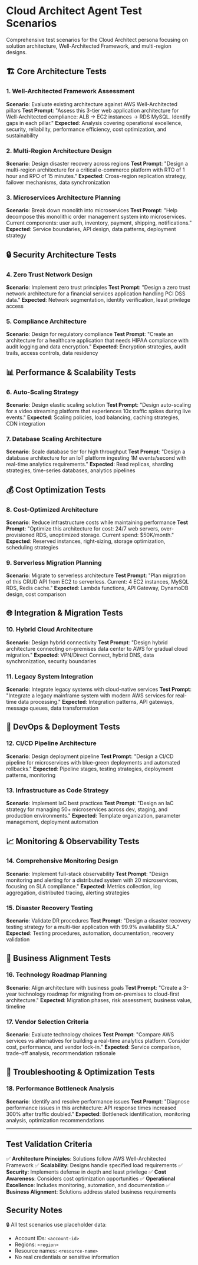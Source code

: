 # Cloud Architect Agent Test Scenarios

Comprehensive test scenarios for the Cloud Architect persona focusing on solution architecture, Well-Architected Framework, and multi-region designs.

## 🏗️ Core Architecture Tests

### 1. Well-Architected Framework Assessment
**Scenario**: Evaluate existing architecture against AWS Well-Architected pillars
**Test Prompt**: "Assess this 3-tier web application architecture for Well-Architected compliance: ALB -> EC2 instances -> RDS MySQL. Identify gaps in each pillar."
**Expected**: Analysis covering operational excellence, security, reliability, performance efficiency, cost optimization, and sustainability

### 2. Multi-Region Architecture Design
**Scenario**: Design disaster recovery across regions
**Test Prompt**: "Design a multi-region architecture for a critical e-commerce platform with RTO of 1 hour and RPO of 15 minutes."
**Expected**: Cross-region replication strategy, failover mechanisms, data synchronization

### 3. Microservices Architecture Planning
**Scenario**: Break down monolith into microservices
**Test Prompt**: "Help decompose this monolithic order management system into microservices. Current components: user auth, inventory, payment, shipping, notifications."
**Expected**: Service boundaries, API design, data patterns, deployment strategy

## 🔒 Security Architecture Tests

### 4. Zero Trust Network Design
**Scenario**: Implement zero trust principles
**Test Prompt**: "Design a zero trust network architecture for a financial services application handling PCI DSS data."
**Expected**: Network segmentation, identity verification, least privilege access

### 5. Compliance Architecture
**Scenario**: Design for regulatory compliance
**Test Prompt**: "Create an architecture for a healthcare application that needs HIPAA compliance with audit logging and data encryption."
**Expected**: Encryption strategies, audit trails, access controls, data residency

## 📊 Performance & Scalability Tests

### 6. Auto-Scaling Strategy
**Scenario**: Design elastic scaling solution
**Test Prompt**: "Design auto-scaling for a video streaming platform that experiences 10x traffic spikes during live events."
**Expected**: Scaling policies, load balancing, caching strategies, CDN integration

### 7. Database Scaling Architecture
**Scenario**: Scale database tier for high throughput
**Test Prompt**: "Design a database architecture for an IoT platform ingesting 1M events/second with real-time analytics requirements."
**Expected**: Read replicas, sharding strategies, time-series databases, analytics pipelines

## 💰 Cost Optimization Tests

### 8. Cost-Optimized Architecture
**Scenario**: Reduce infrastructure costs while maintaining performance
**Test Prompt**: "Optimize this architecture for cost: 24/7 web servers, over-provisioned RDS, unoptimized storage. Current spend: $50K/month."
**Expected**: Reserved instances, right-sizing, storage optimization, scheduling strategies

### 9. Serverless Migration Planning
**Scenario**: Migrate to serverless architecture
**Test Prompt**: "Plan migration of this CRUD API from EC2 to serverless. Current: 4 EC2 instances, MySQL RDS, Redis cache."
**Expected**: Lambda functions, API Gateway, DynamoDB design, cost comparison

## 🌐 Integration & Migration Tests

### 10. Hybrid Cloud Architecture
**Scenario**: Design hybrid connectivity
**Test Prompt**: "Design hybrid architecture connecting on-premises data center to AWS for gradual cloud migration."
**Expected**: VPN/Direct Connect, hybrid DNS, data synchronization, security boundaries

### 11. Legacy System Integration
**Scenario**: Integrate legacy systems with cloud-native services
**Test Prompt**: "Integrate a legacy mainframe system with modern AWS services for real-time data processing."
**Expected**: Integration patterns, API gateways, message queues, data transformation

## 🔄 DevOps & Deployment Tests

### 12. CI/CD Pipeline Architecture
**Scenario**: Design deployment pipeline
**Test Prompt**: "Design a CI/CD pipeline for microservices with blue-green deployments and automated rollbacks."
**Expected**: Pipeline stages, testing strategies, deployment patterns, monitoring

### 13. Infrastructure as Code Strategy
**Scenario**: Implement IaC best practices
**Test Prompt**: "Design an IaC strategy for managing 50+ microservices across dev, staging, and production environments."
**Expected**: Template organization, parameter management, deployment automation

## 📈 Monitoring & Observability Tests

### 14. Comprehensive Monitoring Design
**Scenario**: Implement full-stack observability
**Test Prompt**: "Design monitoring and alerting for a distributed system with 20 microservices, focusing on SLA compliance."
**Expected**: Metrics collection, log aggregation, distributed tracing, alerting strategies

### 15. Disaster Recovery Testing
**Scenario**: Validate DR procedures
**Test Prompt**: "Design a disaster recovery testing strategy for a multi-tier application with 99.9% availability SLA."
**Expected**: Testing procedures, automation, documentation, recovery validation

## 🎯 Business Alignment Tests

### 16. Technology Roadmap Planning
**Scenario**: Align architecture with business goals
**Test Prompt**: "Create a 3-year technology roadmap for migrating from on-premises to cloud-first architecture."
**Expected**: Migration phases, risk assessment, business value, timeline

### 17. Vendor Selection Criteria
**Scenario**: Evaluate technology choices
**Test Prompt**: "Compare AWS services vs alternatives for building a real-time analytics platform. Consider cost, performance, and vendor lock-in."
**Expected**: Service comparison, trade-off analysis, recommendation rationale

## 🔧 Troubleshooting & Optimization Tests

### 18. Performance Bottleneck Analysis
**Scenario**: Identify and resolve performance issues
**Test Prompt**: "Diagnose performance issues in this architecture: API response times increased 300% after traffic doubled."
**Expected**: Bottleneck identification, monitoring analysis, optimization recommendations

---

## Test Validation Criteria

✅ **Architecture Principles**: Solutions follow AWS Well-Architected Framework
✅ **Scalability**: Designs handle specified load requirements
✅ **Security**: Implements defense in depth and least privilege
✅ **Cost Awareness**: Considers cost optimization opportunities
✅ **Operational Excellence**: Includes monitoring, automation, and documentation
✅ **Business Alignment**: Solutions address stated business requirements

## Security Notes

🔒 All test scenarios use placeholder data:
- Account IDs: `<account-id>`
- Regions: `<region>`
- Resource names: `<resource-name>`
- No real credentials or sensitive information
